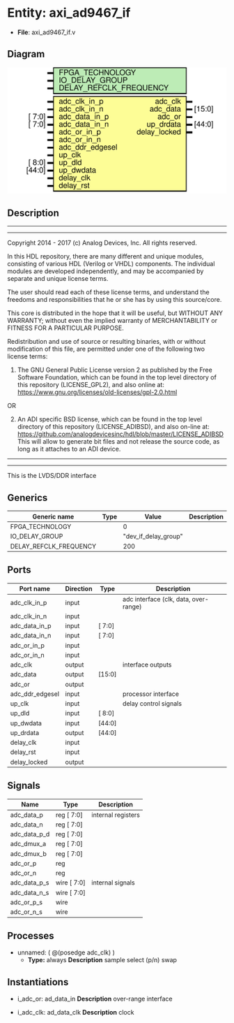 # Entity: axi_ad9467_if

- **File**: axi_ad9467_if.v
## Diagram

![Diagram](axi_ad9467_if.svg "Diagram")
## Description

 ***************************************************************************
 ***************************************************************************
 Copyright 2014 - 2017 (c) Analog Devices, Inc. All rights reserved.

 In this HDL repository, there are many different and unique modules, consisting
 of various HDL (Verilog or VHDL) components. The individual modules are
 developed independently, and may be accompanied by separate and unique license
 terms.

 The user should read each of these license terms, and understand the
 freedoms and responsibilities that he or she has by using this source/core.

 This core is distributed in the hope that it will be useful, but WITHOUT ANY
 WARRANTY; without even the implied warranty of MERCHANTABILITY or FITNESS FOR
 A PARTICULAR PURPOSE.

 Redistribution and use of source or resulting binaries, with or without modification
 of this file, are permitted under one of the following two license terms:

   1. The GNU General Public License version 2 as published by the
      Free Software Foundation, which can be found in the top level directory
      of this repository (LICENSE_GPL2), and also online at:
      <https://www.gnu.org/licenses/old-licenses/gpl-2.0.html>

 OR

   2. An ADI specific BSD license, which can be found in the top level directory
      of this repository (LICENSE_ADIBSD), and also on-line at:
      https://github.com/analogdevicesinc/hdl/blob/master/LICENSE_ADIBSD
      This will allow to generate bit files and not release the source code,
      as long as it attaches to an ADI device.

 ***************************************************************************
 ***************************************************************************
 This is the LVDS/DDR interface

## Generics

| Generic name           | Type | Value                | Description |
| ---------------------- | ---- | -------------------- | ----------- |
| FPGA_TECHNOLOGY        |      | 0                    |             |
| IO_DELAY_GROUP         |      | "dev_if_delay_group" |             |
| DELAY_REFCLK_FREQUENCY |      | 200                  |             |
## Ports

| Port name       | Direction | Type   | Description                            |
| --------------- | --------- | ------ | -------------------------------------- |
| adc_clk_in_p    | input     |        |  adc interface (clk, data, over-range) |
| adc_clk_in_n    | input     |        |                                        |
| adc_data_in_p   | input     | [ 7:0] |                                        |
| adc_data_in_n   | input     | [ 7:0] |                                        |
| adc_or_in_p     | input     |        |                                        |
| adc_or_in_n     | input     |        |                                        |
| adc_clk         | output    |        |  interface outputs                     |
| adc_data        | output    | [15:0] |                                        |
| adc_or          | output    |        |                                        |
| adc_ddr_edgesel | input     |        |  processor interface                   |
| up_clk          | input     |        |  delay control signals                 |
| up_dld          | input     | [ 8:0] |                                        |
| up_dwdata       | input     | [44:0] |                                        |
| up_drdata       | output    | [44:0] |                                        |
| delay_clk       | input     |        |                                        |
| delay_rst       | input     |        |                                        |
| delay_locked    | output    |        |                                        |
## Signals

| Name         | Type           | Description          |
| ------------ | -------------- | -------------------- |
| adc_data_p   | reg     [ 7:0] |  internal registers  |
| adc_data_n   | reg     [ 7:0] |                      |
| adc_data_p_d | reg     [ 7:0] |                      |
| adc_dmux_a   | reg     [ 7:0] |                      |
| adc_dmux_b   | reg     [ 7:0] |                      |
| adc_or_p     | reg            |                      |
| adc_or_n     | reg            |                      |
| adc_data_p_s | wire [ 7:0]    |  internal signals    |
| adc_data_n_s | wire [ 7:0]    |                      |
| adc_or_p_s   | wire           |                      |
| adc_or_n_s   | wire           |                      |
## Processes
- unnamed: ( @(posedge adc_clk) )
  - **Type:** always
**Description**
 sample select (p/n) swap 
## Instantiations

- i_adc_or: ad_data_in
**Description**
 over-range interface

- i_adc_clk: ad_data_clk
**Description**
 clock

